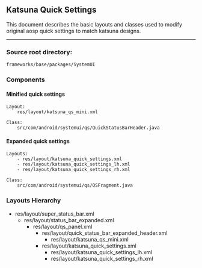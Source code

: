 ## Katsuna Quick Settings

This document describes the basic layouts and classes used to modify original aosp quick settings to match katsuna designs.

---

### Source root directory:

	frameworks/base/packages/SystemUI


### Components

#### Minified quick settings
	
	Layout: 
		res/layout/katsuna_qs_mini.xml	
		
	Class:
		src/com/android/systemui/qs/QuickStatusBarHeader.java
		

#### Expanded quick settings
		
	Layouts:
		- res/layout/katsuna_quick_settings.xml
		- res/layout/katsuna_quick_settings_lh.xml
		- res/layout/katsuna_quick_settings_rh.xml
		
	Class:
		src/com/android/systemui/qs/QSFragment.java

### Layouts Hierarchy

- res/layout/super_status_bar.xml
	- res/layout/status_bar_expanded.xml
		- res/layout/qs_panel.xml
			- res/layout/quick_status_bar_expanded_header.xml
				- res/layout/katsuna_qs_mini.xml
			- res/layout/katsuna_quick_settings.xml
				- res/layout/katsuna_quick_settings_lh.xml
				- res/layout/katsuna_quick_settings_rh.xml		